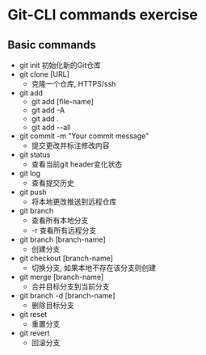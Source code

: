 # Git-CLI commands exercise
## Basic commands
- git init
    初始化新的Git仓库
- git clone [URL]
  - 克隆一个仓库, HTTPS/ssh
- git add
  - git add [file-name]
  - git add -A
  - git add .
  - git add --all
- git commit -m "Your commit message"
  - 提交更改并标注修改内容
- git status
  - 查看当前git header变化状态
- git log
  - 查看提交历史
- git push
  - 将本地更改推送到远程仓库
- git branch
  - 查看所有本地分支
  - -r 查看所有远程分支
- git branch [branch-name]
  - 创建分支
- git checkout [branch-name]
  - 切换分支, 如果本地不存在该分支则创建
- git merge [branch-name]
  - 合并目标分支到当前分支
- git branch -d [branch-name]
  - 删除目标分支
- git reset
  - 重置分支
- git revert
  - 回滚分支